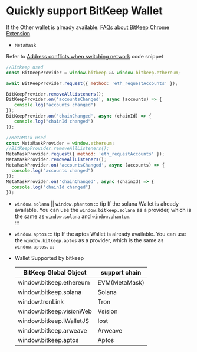 # Quickly support BitKeep Wallet

If the Other wallet is already available.
[FAQs about BitKeep Chrome Extension](/faq.html#faqs-about-bitkeep-chrome-extension)

- `MetaMask`

Refer to [Address conflicts when switching network](/faq.html#_3-address-conflicts-when-switching-network)  code snippet 
```js
//Bitkeep used
const BitKeepProvider = window.bitkeep && window.bitkeep.ethereum;

await BitKeepProvider.request({ method: 'eth_requestAccounts' });

BitKeepProvider.removeAllListeners();
BitKeepProvider.on('accountsChanged', async (accounts) => {
   console.log("accounts changed")
});
BitKeepProvider.on('chainChanged', async (chainId) => {
   console.log("chainId changed")
});

//MetaMask used
const MetaMaskProvider = window.ethereum;
//BitKeepProvider.removeAllListeners();
MetaMaskProvider.request({ method: 'eth_requestAccounts' });
MetaMaskProvider.removeAllListeners();
MetaMaskProvider.on('accountsChanged', async (accounts) => {
  console.log("accounts changed")
});
MetaMaskProvider.on('chainChanged', async (chainId) => {
  console.log("chainId changed")
});
```

- `window.solana` || `window.phantom`
  ::: tip
  If the solana Wallet is already available. You can use the `window.bitkeep.solana` as a provider, which is the same as `window.solana` and `window.phantom`.  
  :::

- `window.aptos`
  ::: tip
  If the aptos Wallet is already available. You can use the `window.bitkeep.aptos` as a provider, which is the same as `window.aptos`.
  :::

- Wallet Supported by bitkeep

  | BitKeep Global Object    | support chain |
  | ------------------------ | ------------- |
  | window.bitkeep.ethereum  | EVM(MetaMask) |
  | window.bitkeep.solana    | Solana        |
  | window.tronLink          | Tron          |
  | window.bitkeep.visionWeb | Vsision       |
  | window.bitkeep.IWalletJS | Iost          |
  | window.bitkeep.arweave   | Arweave       |
  | window.bitkeep.aptos     | Aptos       |
